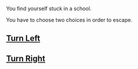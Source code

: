 You find yourself stuck in a school.

You have to choose two choices in order to escape.

## [Turn Left](door-1/room1.md)
## [Turn Right](door-2/choose-side.md)

